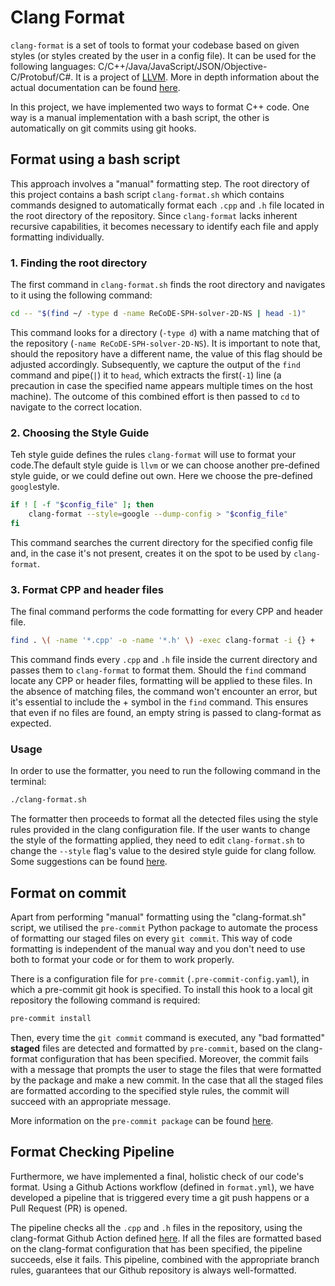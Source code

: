 # Clang Format

`clang-format` is a set of tools to format your codebase based on given styles (or styles created by the user in a config file). It can be used for the following languages: C/C++/Java/JavaScript/JSON/Objective-C/Protobuf/C#. It is a project of [LLVM](https://llvm.org/). More in depth information about the actual documentation can be found [here](https://clang.llvm.org/docs/ClangFormat.html).

In this project, we have implemented two ways to format C++ code. One way is a manual implementation with a bash script, the other is automatically on git commits using git hooks.

## Format using a bash script

This approach involves a "manual" formatting step. The root directory of this project contains a bash script `clang-format.sh` which contains commands designed to automatically format each `.cpp` and `.h` file located in the root directory of the repository. Since `clang-format` lacks inherent recursive capabilities, it becomes necessary to identify each file and apply formatting individually.

### 1. Finding the root directory

The first command in `clang-format.sh` finds the root directory and navigates to it using the following command:

```bash
cd -- "$(find ~/ -type d -name ReCoDE-SPH-solver-2D-NS | head -1)"
```

This command looks for a directory (`-type d`) with a name matching that of the repository (`-name ReCoDE-SPH-solver-2D-NS`). It is important to note that, should the repository have a different name, the value of this flag should be adjusted accordingly. Subsequently, we capture the output of the `find` command and pipe(`|`) it to `head`, which extracts the first(`-1`) line (a precaution in case the specified name appears multiple times on the host machine). The outcome of this combined effort is then passed to `cd` to navigate to the correct location.

### 2. Choosing the Style Guide

Teh style guide defines the rules `clang-format` will use to format your code.The default style guide is  `llvm` or we can choose another pre-defined style guide, or we could define out own. Here we choose the pre-defined `google`style.

```bash
if ! [ -f "$config_file" ]; then
    clang-format --style=google --dump-config > "$config_file"
fi
```

This command searches the current directory for the specified config file and, in the case it's not present, creates it on the spot to be used by `clang-format`.

### 3. Format CPP and header files

The final command performs the code formatting for every CPP and header file.

```bash
find . \( -name '*.cpp' -o -name '*.h' \) -exec clang-format -i {} +
```

This command finds every `.cpp` and `.h` file inside the current directory and passes them to `clang-format` to format them. Should the `find` command locate any CPP or header files, formatting will be applied to these files. In the absence of matching files, the command won't encounter an error, but it's essential to include the + symbol in the `find` command. This ensures that even if no files are found, an empty string is passed to clang-format as expected.

### Usage

In order to use the formatter, you need to run the following command in the terminal:

```bash
./clang-format.sh
```

The formatter then proceeds to format all the detected files using the style rules provided in the clang configuration file. If the user wants to change the style of the formatting applied, they need to edit `clang-format.sh` to change the `--style` flag's value to the desired style guide for clang follow. Some suggestions can be found [here](https://clang.llvm.org/docs/ClangFormatStyleOptions.html).

## Format on commit

Apart from performing "manual" formatting using the "clang-format.sh" script, we utilised the `pre-commit` Python package to automate the process of formatting our staged files on every `git commit`. This way of code formatting is independent of the manual way and you don't need to use both to format your code or for them to work properly.

There is a configuration file for `pre-commit` (`.pre-commit-config.yaml`), in which a pre-commit git hook is specified. To install this hook to a local git repository the following command is required:

```bash
pre-commit install
```

Then, every time the `git commit` command is executed, any "bad formatted" **staged** files are detected and formatted by `pre-commit`, based on the clang-format configuration that has been specified. Moreover, the commit fails with a message that prompts the user to stage the files that were formatted by the package and make a new commit. In the case that all the staged files are formatted according to the specified style rules, the commit will succeed with an appropriate message.

More information on the `pre-commit package` can be found [here](https://pre-commit.com/).

## Format Checking Pipeline

Furthermore, we have implemented a final, holistic check of our code's format. Using a Github Actions workflow (defined in `format.yml`), we have developed a pipeline that is triggered every time a git push happens or a Pull Request (PR) is opened.

The pipeline checks all the `.cpp` and `.h` files in the repository, using the clang-format Github Action defined [here](https://github.com/jidicula/clang-format-action). If all the files are formatted based on the clang-format configuration that has been specified, the pipeline succeeds, else it fails. This pipeline, combined with the appropriate branch rules, guarantees that our Github repository is always well-formatted.

